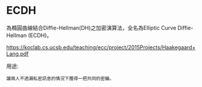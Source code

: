 # ECDH

為橢圓曲線結合Diffie-Hellman\(DH\)之加密演算法，全名為Elliptic Curve Diffie-Hellman \(ECDH\)。

https://koclab.cs.ucsb.edu/teaching/ecc/project/2015Projects/Haakegaard+Lang.pdf

用途:

```
讓兩人不透漏私密訊息的情況下獲得一把共同的密鑰。
```



